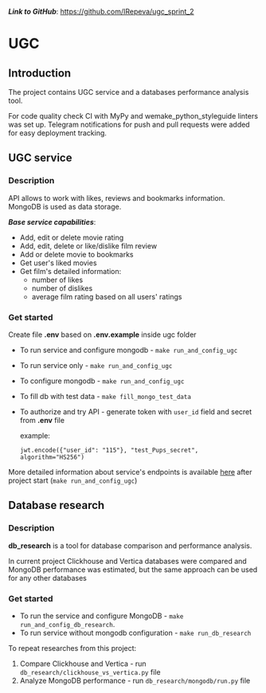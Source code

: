 **_Link to GitHub_**: https://github.com/IRepeva/ugc_sprint_2

# UGC
## Introduction
The project contains UGC service and a databases performance analysis tool.

For code quality check CI with MyPy and wemake_python_styleguide linters was set up.
Telegram notifications for push and pull requests were added for easy deployment tracking.

## UGC service

### Description
API allows to work with likes, reviews and bookmarks information. 
MongoDB is used as data storage.

**_Base service capabilities_**:
 - Add, edit or delete movie rating
 - Add, edit, delete or like/dislike film review
 - Add or delete movie to bookmarks
 - Get user's liked movies
 - Get film's detailed information:
   - number of likes
   - number of dislikes
   - average film rating based on all users' ratings


### Get started
Create file **.env** based on **.env.example** inside ugc folder

 - To run service and configure mongodb - `make run_and_config_ugc`
 - To run service only - `make run_and_config_ugc`
 - To configure mongodb - `make run_and_config_ugc`
 - To fill db with test data - `make fill_mongo_test_data`
 - To authorize and try API - generate token with `user_id` field 
and secret from **.env** file
      
      example:
      ```
      jwt.encode({"user_id": "115"}, "test_Pups_secret", algorithm="HS256")
      ```

More detailed information about service's endpoints is available 
[here](http://0.0.0.0:8000/api/openapi) after project start (`make run_and_config_ugc`)

## Database research

### Description
**db_research** is a tool for database comparison and performance analysis. 

In current project Clickhouse and Vertica databases were compared and 
MongoDB performance was estimated, but the same approach can be used for 
any other databases

### Get started

 - To run the service and configure MongoDB - `make run_and_config_db_research`.
 - To run service without mongodb configuration - `make run_db_research`

To repeat researches from this project:
1. Compare Clickhouse and Vertica - run `db_research/clickhouse_vs_vertica.py` file
2. Analyze MongoDB performance - run `db_research/mongodb/run.py` file

